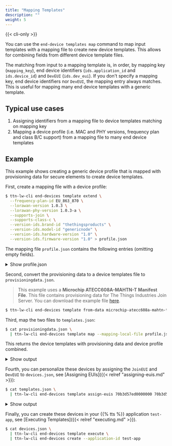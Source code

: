 ```yaml
---
title: "Mapping Templates"
description: ""
weight: 5
---
```


{{< cli-only >}}

You can use the `end-device templates map` command to map input templates with a mapping file to create new device templates. This allows for combining fields from different device template files.

The matching from input to a mapping template is, in order, by mapping key (`mapping_key`), end device identifiers (`ids.application_id` and `ids.device_id`) and `DevEUI` (`ids.dev_eui`). If you don't specify a mapping key, end device identifiers nor `DevEUI`, the mapping entry always matches. This is useful for mapping many end device templates with a generic template.

## Typical use cases 

1. Assigning identifiers from a mapping file to device templates matching on mapping key
2. Mapping a device profile (i.e. MAC and PHY versions, frequency plan and class B/C support) from a mapping file to many end device templates

## Example

This example shows creating a generic device profile that is mapped with provisioning data for secure elements to create device templates.

First, create a mapping file with a device profile:

```bash
$ ttn-lw-cli end-devices template extend \
  --frequency-plan-id EU_863_870 \
  --lorawan-version 1.0.3 \
  --lorawan-phy-version 1.0.3-a \
  --supports-join \
  --supports-class-c \
  --version-ids.brand-id "thethingsproducts" \
  --version-ids.model-id "genericnode" \
  --version-ids.hardware-version "1.0" \
  --version-ids.firmware-version "1.0" > profile.json
```

The mapping file `profile.json` contains the following entries (omitting empty fields).

<details><summary>Show profile.json</summary>

```json
{
  "end_device": {
    "version_ids": {
      "brand_id": "thethingsproducts",
      "model_id": "genericnode",
      "hardware_version": "1.0",
      "firmware_version": "1.0"
    },
    "supports_class_c": true,
    "lorawan_version": "1.0.3",
    "lorawan_phy_version": "1.0.3-a",
    "frequency_plan_id": "EU_863_870",
    "supports_join": true
  },
  "field_mask": {
    "paths": [
      "frequency_plan_id",
      "supports_class_c",
      "version_ids.hardware_version",
      "version_ids.model_id",
      "lorawan_phy_version",
      "lorawan_version",
      "supports_join",
      "version_ids.brand_id",
      "version_ids.firmware_version"
    ]
  }
}
```
</details>

Second, convert the provisioning data to a device templates file to `provisioningdata.json`.

>This example uses a **Microchip ATECC608A-MAHTN-T Manifest File**. This file contains provisioning data for The Things Industries Join Server. You can download the example file [here](../microchip-atecc608a-mahtn-t-example.json).

```bash
$ ttn-lw-cli end-devices template from-data microchip-atecc608a-mahtn-t --local-file example.json > provisioningdata.json
```

Third, map the two files to `templates.json`:

```bash
$ cat provisioningdata.json \
  | ttn-lw-cli end-devices template map --mapping-local-file profile.json > templates.json
```

This returns the device templates with provisioning data and device profile combined.

<details><summary>Show output</summary>

```json
{
  "end_device": {
    "ids": {
      "application_ids": {

      }
    },
    "created_at": "0001-01-01T00:00:00Z",
    "updated_at": "0001-01-01T00:00:00Z",
    "version_ids": {
      "brand_id": "thethingsproducts",
      "model_id": "genericnode",
      "hardware_version": "1.0",
      "firmware_version": "1.0"
    },
    "supports_class_c": true,
    "lorawan_version": "1.0.3",
    "lorawan_phy_version": "1.0.3-a",
    "frequency_plan_id": "EU_863_870",
    "supports_join": true,
    "provisioner_id": "microchip",
    "provisioning_data": {
        "distributor": {
              "organizationName": "Microchip Technology Inc",
              "organizationalUnitName": "Microchip Direct"
            },
        "groupId": "J2D3YNT8Y8WJDC27",
        "manufacturer": {
              "organizationName": "Microchip Technology Inc",
              "organizationalUnitName": "Secure Products Group"
            },
        "model": "ATECC608A",
        ...
        "uniqueId": "0123d34fb176c66f27",
        "version": 1
      }
  },
  "field_mask": {
    "paths": [
      "lorawan_phy_version",
      "supports_join",
      "frequency_plan_id",
      "lorawan_version",
      "version_ids.hardware_version",
      "version_ids.firmware_version",
      "version_ids.model_id",
      "provisioner_id",
      "provisioning_data",
      "version_ids.brand_id",
      "supports_class_c"
    ]
  }
}
{
  "end_device": {
    "ids": {
      "application_ids": {

      }
    },
    "created_at": "0001-01-01T00:00:00Z",
    "updated_at": "0001-01-01T00:00:00Z",
    "version_ids": {
      "brand_id": "thethingsproducts",
      "model_id": "genericnode",
      "hardware_version": "1.0",
      "firmware_version": "1.0"
    },
    "supports_class_c": true,
    "lorawan_version": "1.0.3",
    "lorawan_phy_version": "1.0.3-a",
    "frequency_plan_id": "EU_863_870",
    "supports_join": true,
    "provisioner_id": "microchip",
    "provisioning_data": {
        "distributor": {
              "organizationName": "Microchip Technology Inc",
              "organizationalUnitName": "Microchip Direct"
            },
        "groupId": "J2D3YNT8Y8WJDC27",
        "manufacturer": {
              "organizationName": "Microchip Technology Inc",
              "organizationalUnitName": "Secure Products Group"
            },
        "model": "ATECC608A",
        ...
        "uniqueId": "012350172871677127",
        "version": 1
      }
  },
  "field_mask": {
    "paths": [
      "version_ids.firmware_version",
      "lorawan_phy_version",
      "provisioner_id",
      "provisioning_data",
      "frequency_plan_id",
      "supports_class_c",
      "version_ids.model_id",
      "supports_join",
      "version_ids.brand_id",
      "lorawan_version",
      "version_ids.hardware_version"
    ]
  }
}
```
</details>

Fourth, you can personalize these devices by assigning the `JoinEUI` and `DevEUI` to `devices.json`, see [Assigning EUIs]({{< relref "assigning-euis.md" >}}):

```bash
$ cat templates.json \
  | ttn-lw-cli end-devices template assign-euis 70b3d57ed0000000 70b3d57ed0000001 > devices.json
```

<details><summary>Show output</summary>

```json
{
  "end_device": {
    "ids": {
      "device_id": "eui-70b3d57ed0000001",
      "application_ids": {

      },
      "dev_eui": "70B3D57ED0000001",
      "join_eui": "70B3D57ED0000000"
    },
    "created_at": "0001-01-01T00:00:00Z",
    "updated_at": "0001-01-01T00:00:00Z",
    "version_ids": {
      "brand_id": "thethingsproducts",
      "model_id": "genericnode",
      "hardware_version": "1.0",
      "firmware_version": "1.0"
    },
    "supports_class_c": true,
    "lorawan_version": "1.0.3",
    "lorawan_phy_version": "1.0.3-a",
    "frequency_plan_id": "EU_863_870",
    "supports_join": true,
    "provisioner_id": "microchip",
    "provisioning_data": {
        "distributor": {
              "organizationName": "Microchip Technology Inc",
              "organizationalUnitName": "Microchip Direct"
            },
        "groupId": "J2D3YNT8Y8WJDC27",
        "manufacturer": {
              "organizationName": "Microchip Technology Inc",
              "organizationalUnitName": "Secure Products Group"
            },
        "model": "ATECC608A",
        ...
        "uniqueId": "0123d34fb176c66f27",
        "version": 1
      }
  },
  "field_mask": {
    "paths": [
      "provisioner_id",
      "ids.device_id",
      "frequency_plan_id",
      "lorawan_phy_version",
      "provisioning_data",
      "ids.dev_eui",
      "supports_join",
      "version_ids.firmware_version",
      "version_ids.hardware_version",
      "version_ids.brand_id",
      "ids.join_eui",
      "lorawan_version",
      "version_ids.model_id",
      "supports_class_c"
    ]
  }
}
{
  "end_device": {
    "ids": {
      "device_id": "eui-70b3d57ed0000002",
      "application_ids": {

      },
      "dev_eui": "70B3D57ED0000002",
      "join_eui": "70B3D57ED0000000"
    },
    "created_at": "0001-01-01T00:00:00Z",
    "updated_at": "0001-01-01T00:00:00Z",
    "version_ids": {
      "brand_id": "thethingsproducts",
      "model_id": "genericnode",
      "hardware_version": "1.0",
      "firmware_version": "1.0"
    },
    "supports_class_c": true,
    "lorawan_version": "1.0.3",
    "lorawan_phy_version": "1.0.3-a",
    "frequency_plan_id": "EU_863_870",
    "supports_join": true,
    "provisioner_id": "microchip",
    "provisioning_data": {
        "distributor": {
              "organizationName": "Microchip Technology Inc",
              "organizationalUnitName": "Microchip Direct"
            },
        "groupId": "J2D3YNT8Y8WJDC27",
        "manufacturer": {
              "organizationName": "Microchip Technology Inc",
              "organizationalUnitName": "Secure Products Group"
            },
        "model": "ATECC608A",
        ...
        "uniqueId": "012350172871677127",
        "version": 1
      }
  },
  "field_mask": {
    "paths": [
      "ids.join_eui",
      "ids.dev_eui",
      "version_ids.firmware_version",
      "provisioning_data",
      "frequency_plan_id",
      "provisioner_id",
      "version_ids.model_id",
      "lorawan_version",
      "ids.device_id",
      "version_ids.brand_id",
      "supports_class_c",
      "version_ids.hardware_version",
      "lorawan_phy_version",
      "supports_join"
    ]
  }
}
```
</details>

Finally, you can create these devices in your {{% tts %}} application `test-app`, see [Executing Templates]({{< relref "executing.md" >}}).

```bash
$ cat devices.json \
  | ttn-lw-cli end-devices template execute \
  | ttn-lw-cli end-devices create --application-id test-app
```
